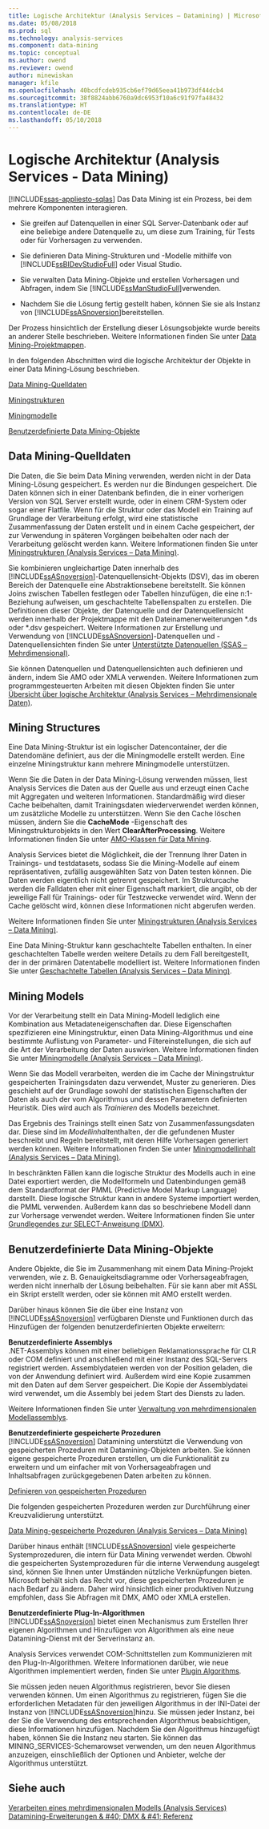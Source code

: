 ```yaml
---
title: Logische Architektur (Analysis Services – Datamining) | Microsoft Docs
ms.date: 05/08/2018
ms.prod: sql
ms.technology: analysis-services
ms.component: data-mining
ms.topic: conceptual
ms.author: owend
ms.reviewer: owend
author: minewiskan
manager: kfile
ms.openlocfilehash: 40bcdfcdeb935cb6ef79d65eea41b973df44dcb4
ms.sourcegitcommit: 38f8824abb6760a9dc6953f10a6c91f97fa48432
ms.translationtype: HT
ms.contentlocale: de-DE
ms.lasthandoff: 05/10/2018
---
```

# <a name="logical-architecture-analysis-services---data-mining"></a>Logische Architektur (Analysis Services - Data Mining)
[!INCLUDE[ssas-appliesto-sqlas](../../includes/ssas-appliesto-sqlas.md)]
  Das Data Mining ist ein Prozess, bei dem mehrere Komponenten interagieren.  
  
-   Sie greifen auf Datenquellen in einer SQL Server-Datenbank oder auf eine beliebige andere Datenquelle zu, um diese zum Training, für Tests oder für Vorhersagen zu verwenden.  
  
-   Sie definieren Data Mining-Strukturen und -Modelle mithilfe von [!INCLUDE[ssBIDevStudioFull](../../includes/ssbidevstudiofull-md.md)] oder Visual Studio.  
  
-   Sie verwalten Data Mining-Objekte und erstellen Vorhersagen und Abfragen, indem Sie [!INCLUDE[ssManStudioFull](../../includes/ssmanstudiofull-md.md)]verwenden.  
  
-   Nachdem Sie die Lösung fertig gestellt haben, können Sie sie als Instanz von [!INCLUDE[ssASnoversion](../../includes/ssasnoversion-md.md)]bereitstellen.  
  
 Der Prozess hinsichtlich der Erstellung dieser Lösungsobjekte wurde bereits an anderer Stelle beschrieben. Weitere Informationen finden Sie unter [Data Mining-Projektmappen](../../analysis-services/data-mining/data-mining-solutions.md).  
  
 In den folgenden Abschnitten wird die logische Architektur der Objekte in einer Data Mining-Lösung beschrieben.  
  
 [Data Mining-Quelldaten](#bkmk_SourceData)  
  
 [Miningstrukturen](#bkmk_Structures)  
  
 [Miningmodelle](#bkmk_Models)  
  
 [Benutzerdefinierte Data Mining-Objekte](#bkmk_CustomObjects)  
  
##  <a name="bkmk_SourceData"></a> Data Mining-Quelldaten  
 Die Daten, die Sie beim Data Mining verwenden, werden nicht in der Data Mining-Lösung gespeichert. Es werden nur die Bindungen gespeichert. Die Daten können sich in einer Datenbank befinden, die in einer vorherigen Version von SQL Server erstellt wurde, oder in einem CRM-System oder sogar einer Flatfile. Wenn für die Struktur oder das Modell ein Training auf Grundlage der Verarbeitung erfolgt, wird eine statistische Zusammenfassung der Daten erstellt und in einem Cache gespeichert, der zur Verwendung in späteren Vorgängen beibehalten oder nach der Verarbeitung gelöscht werden kann. Weitere Informationen finden Sie unter [Miningstrukturen &#40;Analysis Services – Data Mining&#41;](../../analysis-services/data-mining/mining-structures-analysis-services-data-mining.md).  
  
 Sie kombinieren ungleichartige Daten innerhalb des [!INCLUDE[ssASnoversion](../../includes/ssasnoversion-md.md)]-Datenquellensicht-Objekts (DSV), das im oberen Bereich der Datenquelle eine Abstraktionsebene bereitstellt. Sie können Joins zwischen Tabellen festlegen oder Tabellen hinzufügen, die eine n:1-Beziehung aufweisen, um geschachtelte Tabellenspalten zu erstellen. Die Definitionen dieser Objekte, der Datenquelle und der Datenquellensicht werden innerhalb der Projektmappe mit den Dateinamenerweiterungen *.ds oder \*.dsv gespeichert. Weitere Informationen zur Erstellung und Verwendung von [!INCLUDE[ssASnoversion](../../includes/ssasnoversion-md.md)]-Datenquellen und -Datenquellensichten finden Sie unter [Unterstützte Datenquellen &#40;SSAS – Mehrdimensional&#41;](../../analysis-services/multidimensional-models/supported-data-sources-ssas-multidimensional.md).  
  
 Sie können Datenquellen und Datenquellensichten auch definieren und ändern, indem Sie AMO oder XMLA verwenden. Weitere Informationen zum programmgesteuerten Arbeiten mit diesen Objekten finden Sie unter [Übersicht über logische Architektur &#40;Analysis Services – Mehrdimensionale Daten&#41;](../../analysis-services/multidimensional-models/olap-logical/logical-architecture-overview-analysis-services-multidimensional-data.md).  
  
  
##  <a name="bkmk_Structures"></a> Mining Structures  
 Eine Data Mining-Struktur ist ein logischer Datencontainer, der die Datendomäne definiert, aus der die Miningmodelle erstellt werden. Eine einzelne Miningstruktur kann mehrere Miningmodelle unterstützen.  
  
 Wenn Sie die Daten in der Data Mining-Lösung verwenden müssen, liest Analysis Services die Daten aus der Quelle aus und erzeugt einen Cache mit Aggregaten und weiteren Informationen. Standardmäßig wird dieser Cache beibehalten, damit Trainingsdaten wiederverwendet werden können, um zusätzliche Modelle zu unterstützen. Wenn Sie den Cache löschen müssen, ändern Sie die **CacheMode** -Eigenschaft des Miningstrukturobjekts in den Wert **ClearAfterProcessing**. Weitere Informationen finden Sie unter [AMO-Klassen für Data Mining](../../analysis-services/multidimensional-models/analysis-management-objects/amo-data-mining-classes.md).  
  
 Analysis Services bietet die Möglichkeit, die der Trennung Ihrer Daten in Trainings- und testdatasets, sodass Sie die Mining-Modelle auf einem repräsentativen, zufällig ausgewählten Satz von Daten testen können. Die Daten werden eigentlich nicht getrennt gespeichert. Im Strukturcache werden die Falldaten eher mit einer Eigenschaft markiert, die angibt, ob der jeweilige Fall für Trainings- oder für Testzwecke verwendet wird. Wenn der Cache gelöscht wird, können diese Informationen nicht abgerufen werden.  
  
 Weitere Informationen finden Sie unter [Miningstrukturen &#40;Analysis Services – Data Mining&#41;](../../analysis-services/data-mining/mining-structures-analysis-services-data-mining.md).  
  
 Eine Data Mining-Struktur kann geschachtelte Tabellen enthalten. In einer geschachtelten Tabelle werden weitere Details zu dem Fall bereitgestellt, der in der primären Datentabelle modelliert ist. Weitere Informationen finden Sie unter [Geschachtelte Tabellen &#40;Analysis Services – Data Mining&#41;](../../analysis-services/data-mining/nested-tables-analysis-services-data-mining.md).  
  
  
##  <a name="bkmk_Models"></a> Mining Models  
 Vor der Verarbeitung stellt ein Data Mining-Modell lediglich eine Kombination aus Metadateneigenschaften dar. Diese Eigenschaften spezifizieren eine Miningstruktur, einen Data Mining-Algorithmus und eine bestimmte Auflistung von Parameter- und Filtereinstellungen, die sich auf die Art der Verarbeitung der Daten auswirken. Weitere Informationen finden Sie unter [Miningmodelle &#40;Analysis Services – Data Mining&#41;](../../analysis-services/data-mining/mining-models-analysis-services-data-mining.md).  
  
 Wenn Sie das Modell verarbeiten, werden die im Cache der Miningstruktur gespeicherten Trainingsdaten dazu verwendet, Muster zu generieren. Dies geschieht auf der Grundlage sowohl der statistischen Eigenschaften der Daten als auch der vom Algorithmus und dessen Parametern definierten Heuristik. Dies wird auch als *Trainieren* des Modells bezeichnet.  
  
 Das Ergebnis des Trainings stellt einen Satz von Zusammenfassungsdaten dar. Diese sind im *Modellinhalt*enthalten, der die gefundenen Muster beschreibt und Regeln bereitstellt, mit deren Hilfe Vorhersagen generiert werden können. Weitere Informationen finden Sie unter [Miningmodellinhalt &#40;Analysis Services – Data Mining&#41;](../../analysis-services/data-mining/mining-model-content-analysis-services-data-mining.md).  
  
 In beschränkten Fällen kann die logische Struktur des Modells auch in eine Datei exportiert werden, die Modellformeln und Datenbindungen gemäß dem Standardformat der PMML (Predictive Model Markup Language) darstellt. Diese logische Struktur kann in andere Systeme importiert werden, die PMML verwenden. Außerdem kann das so beschriebene Modell dann zur Vorhersage verwendet werden. Weitere Informationen finden Sie unter [Grundlegendes zur SELECT-Anweisung (DMX)](../../dmx/understanding-the-dmx-select-statement.md).  
  
  
##  <a name="bkmk_CustomObjects"></a> Benutzerdefinierte Data Mining-Objekte  
 Andere Objekte, die Sie im Zusammenhang mit einem Data Mining-Projekt verwenden, wie z. B. Genauigkeitsdiagramme oder Vorhersageabfragen, werden nicht innerhalb der Lösung beibehalten. Für sie kann aber mit ASSL ein Skript erstellt werden, oder sie können mit AMO erstellt werden.  
  
 Darüber hinaus können Sie die über eine Instanz von [!INCLUDE[ssASnoversion](../../includes/ssasnoversion-md.md)] verfügbaren Dienste und Funktionen durch das Hinzufügen der folgenden benutzerdefinierten Objekte erweitern:  
  
 **Benutzerdefinierte Assemblys**  
 .NET-Assemblys können mit einer beliebigen Reklamationssprache für CLR oder COM definiert und anschließend mit einer Instanz des SQL-Servers registriert werden. Assemblydateien werden von der Position geladen, die von der Anwendung definiert wird. Außerdem wird eine Kopie zusammen mit den Daten auf dem Server gespeichert. Die Kopie der Assemblydatei wird verwendet, um die Assembly bei jedem Start des Diensts zu laden.  
  
 Weitere Informationen finden Sie unter [Verwaltung von mehrdimensionalen Modellassemblys](../../analysis-services/multidimensional-models/multidimensional-model-assemblies-management.md).  
  
 **Benutzerdefinierte gespeicherte Prozeduren**  
 [!INCLUDE[ssASnoversion](../../includes/ssasnoversion-md.md)] Datamining unterstützt die Verwendung von gespeicherten Prozeduren mit Datamining-Objekten arbeiten. Sie können eigene gespeicherte Prozeduren erstellen, um die Funktionalität zu erweitern und um einfacher mit von Vorhersageabfragen und Inhaltsabfragen zurückgegebenen Daten arbeiten zu können.  
  
 [Definieren von gespeicherten Prozeduren](../../analysis-services/multidimensional-models-extending-olap-stored-procedures/defining-stored-procedures.md)  
  
 Die folgenden gespeicherten Prozeduren werden zur Durchführung einer Kreuzvalidierung unterstützt.  
  
 [Data Mining-gespeicherte Prozeduren &#40;Analysis Services – Data Mining&#41;](../../analysis-services/data-mining/data-mining-stored-procedures-analysis-services-data-mining.md)  
  
 Darüber hinaus enthält [!INCLUDE[ssASnoversion](../../includes/ssasnoversion-md.md)] viele gespeicherte Systemprozeduren, die intern für Data Mining verwendet werden. Obwohl die gespeicherten Systemprozeduren für die interne Verwendung ausgelegt sind, können Sie Ihnen unter Umständen nützliche Verknüpfungen bieten. Microsoft behält sich das Recht vor, diese gespeicherten Prozeduren je nach Bedarf zu ändern. Daher wird hinsichtlich einer produktiven Nutzung empfohlen, dass Sie Abfragen mit DMX, AMO oder XMLA erstellen.  
  
 **Benutzerdefinierte Plug-In-Algorithmen**  
 [!INCLUDE[ssASnoversion](../../includes/ssasnoversion-md.md)] bietet einen Mechanismus zum Erstellen Ihrer eigenen Algorithmen und Hinzufügen von Algorithmen als eine neue Datamining-Dienst mit der Serverinstanz an.  
  
 Analysis Services verwendet COM-Schnittstellen zum Kommunizieren mit den Plug-In-Algorithmen. Weitere Informationen darüber, wie neue Algorithmen implementiert werden, finden Sie unter [Plugin Algorithms](../../analysis-services/data-mining/plugin-algorithms.md).  
  
 Sie müssen jeden neuen Algorithmus registrieren, bevor Sie diesen verwenden können. Um einen Algorithmus zu registrieren, fügen Sie die erforderlichen Metadaten für den jeweiligen Algorithmus in der INI-Datei der Instanz von [!INCLUDE[ssASnoversion](../../includes/ssasnoversion-md.md)]hinzu. Sie müssen jeder Instanz, bei der Sie die Verwendung des entsprechenden Algorithmus beabsichtigen, diese Informationen hinzufügen. Nachdem Sie den Algorithmus hinzugefügt haben, können Sie die Instanz neu starten. Sie können das MINING_SERVICES-Schemarowset verwenden, um den neuen Algorithmus anzuzeigen, einschließlich der Optionen und Anbieter, welche der Algorithmus unterstützt.  
  
  
## <a name="see-also"></a>Siehe auch  
 [Verarbeiten eines mehrdimensionalen Modells &#40;Analysis Services&#41;](../../analysis-services/multidimensional-models/processing-a-multidimensional-model-analysis-services.md)   
 [Datamining-Erweiterungen & #40; DMX & #41; Referenz](../../dmx/data-mining-extensions-dmx-reference.md)  
  
  
